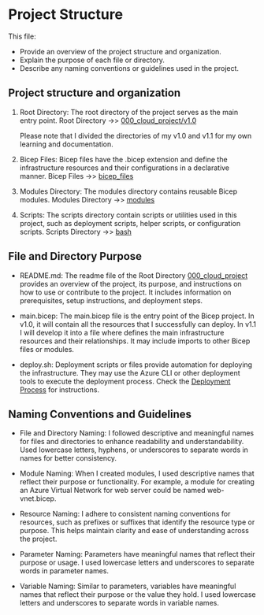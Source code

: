 # Project Structure

This file:

- Provide an overview of the project structure and organization.
- Explain the purpose of each file or directory.
- Describe any naming conventions or guidelines used in the project.

## Project structure and organization

1. Root Directory: The root directory of the project serves as the main entry point.
   Root Directory ->> [000_cloud_project/v1.0](https://github.com/techgrounds/techgrounds-anj-dtmr/tree/main/000_cloud_project/v1.0)

   Please note that I divided the directories of my v1.0 and v1.1 for my own learning and documentation.

2. Bicep Files: Bicep files have the .bicep extension and define the infrastructure resources and their configurations in a declarative manner.
   Bicep Files ->> [bicep_files](https://github.com/techgrounds/techgrounds-anj-dtmr/tree/main/000_cloud_project/v1.0/bicep_files)

3. Modules Directory: The modules directory contains reusable Bicep modules.
   Modules Directory ->> [modules](https://github.com/techgrounds/techgrounds-anj-dtmr/tree/main/000_cloud_project/v1.0/bicep_files/modules)

4. Scripts: The scripts directory contain scripts or utilities used in this project, such as deployment scripts, helper scripts, or configuration scripts.
   Scripts Directory ->> [bash](https://github.com/techgrounds/techgrounds-anj-dtmr/tree/main/000_cloud_project/v1.0/bash)

## File and Directory Purpose

- README.md: The readme file of the Root Directory [000_cloud_project](https://github.com/techgrounds/techgrounds-anj-dtmr/tree/main/000_cloud_project) provides an overview of the project, its purpose, and instructions on how to use or contribute to the project. It includes information on prerequisites, setup instructions, and deployment steps.

- main.bicep: The main.bicep file is the entry point of the Bicep project. In v1.0, it will contain all the resources that I successfully can deploy. In v1.1 I will develop it into a file where defines the main infrastructure resources and their relationships. It may include imports to other Bicep files or modules.

- deploy.sh: Deployment scripts or files provide automation for deploying the infrastructure. They may use the Azure CLI or other deployment tools to execute the deployment process. Check the [Deployment Process](https://github.com/techgrounds/techgrounds-anj-dtmr/blob/main/000_cloud_project/v1.0/Documentation/04_deployment_process.md) for instructions.

## Naming Conventions and Guidelines

- File and Directory Naming: I followed descriptive and meaningful names for files and directories to enhance readability and understandability. Used lowercase letters, hyphens, or underscores to separate words in names for better consistency.

- Module Naming: When I created modules, I used descriptive names that reflect their purpose or functionality. For example, a module for creating an Azure Virtual Network for web server could be named web-vnet.bicep.

- Resource Naming: I adhere to consistent naming conventions for resources, such as prefixes or suffixes that identify the resource type or purpose. This helps maintain clarity and ease of understanding across the project.

- Parameter Naming: Parameters have meaningful names that reflect their purpose or usage. I used lowercase letters and underscores to separate words in parameter names.

- Variable Naming: Similar to parameters, variables have meaningful names that reflect their purpose or the value they hold. I used lowercase letters and underscores to separate words in variable names.
